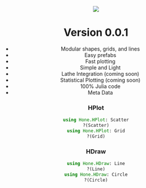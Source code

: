 <div align="center"><img src="https://github.com/emmettgb/Hone.jl/blob/Unstable/hone.png" />

# Version 0.0.1
- Modular shapes, grids, and lines
- Easy prefabs
- Fast plotting
- Simple and Light
- Lathe Integration (coming soon)
- Statistical Plotting (coming soon)
- 100% Julia code
- Meta Data
### HPlot
```julia
using Hone.HPlot: Scatter
?(Scatter)
using Hone.HPlot: Grid
?(Grid)
```
### HDraw
```julia
using Hone.HDraw: Line
?(Line)
using Hone.HDraw: Circle
?(Circle)
